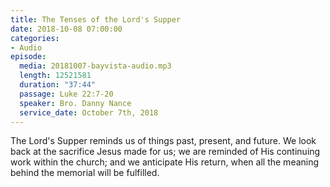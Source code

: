 ```yaml
---
title: The Tenses of the Lord's Supper
date: 2018-10-08 07:00:00
categories:
- Audio
episode:
  media: 20181007-bayvista-audio.mp3
  length: 12521581
  duration: "37:44"
  passage: Luke 22:7-20
  speaker: Bro. Danny Nance
  service_date: October 7th, 2018
---
```

The Lord's Supper reminds us of things past, present, and future. We look back at the sacrifice Jesus made for us; we are reminded of His continuing work within the church; and we anticipate His return, when all the meaning behind the memorial will be fulfilled.